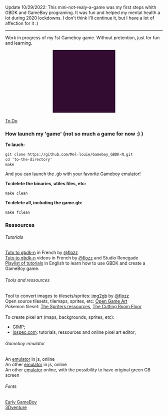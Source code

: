 Update 10/29/2022:
This mini-not-realy-a-game was my first steps whith GBDK and GameBoy programing. It was fun and helped my mental health a lot during 2020 lockdowns. I don't think I'll continue it, but I have a lot of affection for it :)

___

Work in progress of my 1st Gameboy game.
Without pretention, just for fun and learning.

<div align="center"><img src="./game.gif"
     alt="an animated a gif of a work in prgress game"></div>

<a href="./ToDo.md">To Do</a><br>

### How launch my 'game' (not so much a game for now :) )

<b>To lauch:</b>

````
git clone https://github.com/Mel-louie/Gameboy_GBDK-N.git
cd 'to-the-directory'
make
````
And you can launch the .gb with your favorite Gameboy emulator!

<b>To delete the binaries, utiles files, etc:</b>

````
make clean
````

<b>To delete all, including the game.gb:</b>

````
make fclean
````

### Ressources

<h6>Tutorials</h6>
<a href="https://blog.flozz.fr/category/gameboy.html">Tuto to gbdk-n</a> in French by <a href="https://github.com/flozz">@flozz</a><br>
<a href="https://www.youtube.com/playlist?list=PLz2msaUAjsFdrg0jOQGWFzjiKZnB1o9od">Tuto to gbdk-n</a> videos in French by <a href="https://github.com/flozz">@flozz</a> and Studio Renegade<br>
<a href="https://www.youtube.com/watch?v=HIsWR_jLdwo&list=PLeEj4c2zF7PaFv5MPYhNAkBGrkx4iPGJo">Playlist of tutorials</a> in English to learn how to use GBDK and create a GameBoy game.<br>

<h6>Tools and ressources</h6>
Tool to convert images to tilesets/sprites: <a href="https://github.com/flozz/img2gb">img2gb</a> by <a href="https://github.com/flozz">@flozz</a><br>
Open source tilesets, tilemaps, sprites, etc: <a href="https://opengameart.org/">Open Game Art</a><br>
Pokemon tileset: <a href="https://www.spriters-resource.com/">The Spriters ressources</a>, <a href="https://tcrf.net/The_Cutting_Room_Floor">The Cutting Room Floor</a><br><br>
To create pixel art (maps, backgrounds, sprites, etc):
<ul>
	<li><a href="https://www.gimp.org/downloads/">GIMP</a>;</li>
	<li><a href="https://lospec.com/">lospec.com</a>: tutorials, ressources and online pixel art editor;</li>
</ul>

<h6>Gameboy emulator</h6>
An <a href="http://gb.alexaladren.net/">emulator</a> in js, online<br>
An other <a href="https://toadking.com/retroarch/gambatte.html">emulator</a> in js, online<br>
An other <a href="http://taisel.github.io/GameBoy-Online/">emulator</a> online, with the possibility to have original green GB screen<br>

<h6>Fonts</h6>
<a href="https://www.dafont.com/early-gameboy.font">Early GameBoy</a><br>
<a href="https://www.dafont.com/fr/3dventure.font">3Dventure</a><br>
